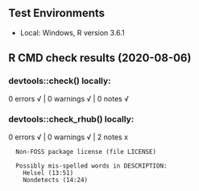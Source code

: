 ## Test Environments

* Local: Windows, R version 3.6.1

## R CMD check results (2020-08-06)

### devtools::check() locally:
0 errors √ | 0 warnings √ | 0 notes √


### devtools::check_rhub() locally:
0 errors √ | 0 warnings √ | 2 notes x

```
  Non-FOSS package license (file LICENSE)
  
  Possibly mis-spelled words in DESCRIPTION:
    Helsel (13:51)
    Nondetects (14:24)
```
